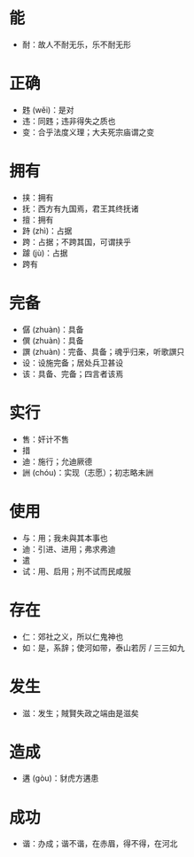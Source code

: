 # 能
* 耐：故人不耐无乐，乐不耐无形
# 正确
* 韪 (wěi)：是对
* 违：同韪；违非得失之质也
* 变：合乎法度义理；大夫死宗庙谓之变
# 拥有
* 挟：拥有
* 抚：西方有九国焉，君王其终抚诸
* 擅：拥有
* 跱 (zhì)：占据
* 跨：占据；不跨其国，可谓挟乎
* 躆 (jù)：占据
* 跨有
# 完备
* 僝 (zhuàn)：具备
* 僎 (zhuàn)：具备
* 譔 (zhuàn)：完备、具备；魂乎归来，听歌譔只
* 设：设施完备；居处兵卫甚设
* 该：具备、完备；四言者该焉

# 实行
* 售：奸计不售
* 措
* 迪：施行；允迪厥德
* 詶 (chóu)：实现（志愿）；初志略未詶
# 使用
* 与：用；我未與其本事也
* 迪：引进、进用；弗求弗迪
* 遣
* 试：用、启用；刑不试而民咸服
# 存在
* 仁：郊社之义，所以仁鬼神也
* 如：是，系辞；使河如带，泰山若厉 / 三三如九
# 发生
* 滋：发生；賊賢失政之端由是滋矣
# 造成
* 遘 (gòu)：豺虎方遘患
# 成功
* 谐：办成；谐不谐，在赤眉，得不得，在河北